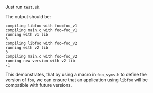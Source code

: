 Just run `test.sh`.

The output should be:
```
compiling libfoo with foo=foo_v1
compiling main.c with foo=foo_v1
running with v1 lib
3
compiling libfoo with foo=foo_v2
running with v2 lib
3
compiling main.c with foo=foo_v2
running new version with v2 lib
-1
```

This demonstrates, that by using a macro in `foo_syms.h` to define the version of `foo`,
we can ensure that an application using `libfoo` will be compatible with future versions.

